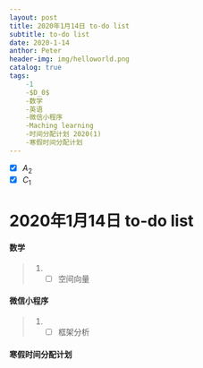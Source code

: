 ```yaml
---
layout: post
title: 2020年1月14日 to-do list
subtitle: to-do list	
date: 2020-1-14
anthor: Peter
header-img: img/helloworld.png
catalog: true
tags:
    -1
    -$D_0$
    -数学
    -英语
    -微信小程序
    -Maching learning
    -时间分配计划 2020(1)
    -寒假时间分配计划
---
```

- [x] $A_2$
- [x] $C_1$
# 2020年1月14日 to-do list
#### 数学
> 1. - [ ] 空间向量

#### 微信小程序
> 1. - [ ] 框架分析

#### 寒假时间分配计划
